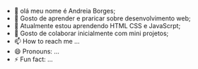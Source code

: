 - 👋 olá meu nome é Andreia Borges;
- 👀 Gosto de aprender e praricar sobre desenvolvimento web;
- 🌱 Atualmente estou aprendendo HTML CSS e JavaScrpt;
- 💞️ Gosto de colaborar inicialmente com mini projetos;
- 📫 How to reach me ...
- 😄 Pronouns: ...
- ⚡ Fun fact: ...

<!---
AndreiaBorges/AndreiaBorges is a ✨ special ✨ repository because its `README.md` (this file) appears on your GitHub profile.
You can click the Preview link to take a look at your changes.
--->
